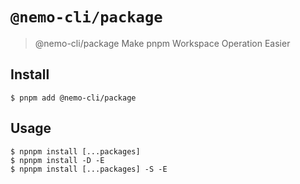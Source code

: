 # `@nemo-cli/package`

> @nemo-cli/package Make pnpm Workspace Operation Easier

## Install
```
$ pnpm add @nemo-cli/package
```

## Usage

```
$ npnpm install [...packages]
$ npnpm install -D -E
$ npnpm install [...packages] -S -E
```
